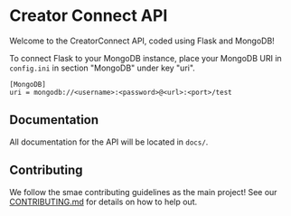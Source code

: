 # Creator Connect API

Welcome to the CreatorConnect API, coded using Flask and MongoDB!

To connect Flask to your MongoDB instance, place your MongoDB URI in `config.ini` in section "MongoDB" under key "uri".

```
[MongoDB]
uri = mongodb://<username>:<password>@<url>:<port>/test
```

## Documentation

All documentation for the API will be located in `docs/`. 

## Contributing

We follow the smae contributing guidelines as the main project! See our [CONTRIBUTING.md](https://github.com/FSUInnovationHub/CreatorConnect/blob/develop/CONTRIBUTING.md) for details on how to help out.